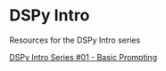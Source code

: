 # DSPy Intro

Resources for the DSPy Intro series

[DSPy Intro Series #01 - Basic Prompting](https://publish.obsidian.md/infinite-loop/series/dspy-intro/DSPy+Intro+Series+01)
